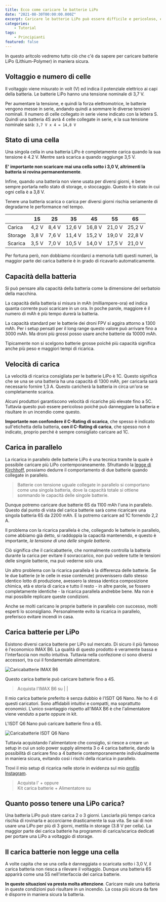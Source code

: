 ```yaml
---
title: Ecco come caricare le batterie LiPo
date: "2021-08-30T00:00:00.000Z"
excerpt: Caricare le batterie LiPo può essere difficile e pericoloso, ecco come caricarle in tutta sicurezza passo per passo.
categories:
    - Tutorial
tags: 
    - Principianti
featured: false
---
```


<style jsx>{`
    @media 
    only screen and (min-width: 980px) {
        td {
            width: 170px
        }
        td:nth-of-type(1){
            padding-right: 0;
            width: 175px;
        }
    }
    @media 
    only screen and (max-width: 760px),
    (min-device-width: 768px) and (max-device-width: 1024px)  {
        /*
        Label the data on mobile view
        
        */

        #voltage-table td:nth-of-type(2):before { content: "1S"; }
        #voltage-table td:nth-of-type(3):before { content: "2S"; }
        #voltage-table td:nth-of-type(4):before { content: "3S"; }
        #voltage-table td:nth-of-type(5):before { content: "4S"; }
        #voltage-table td:nth-of-type(6):before { content: "5S"; }
        #voltage-table td:nth-of-type(7):before { content: "6S"; }
    }
`}</style>




In questo aritcolo vedremo tutto ciò che c'è da sapere per caricare batterie LiPo (Lithium-Polymer) in maniera sicura.

## Voltaggio e numero di celle

Il voltaggio viene misurato in volt (V) ed indica il potenziale elettrico ai capi della batteria. Le batterie LiPo hanno una tensione nominale di 3,7 V.

Per aumentare la tensione, e quindi la forza elettromotrice, le batterie vengono messe in serie, andando quindi a sommare le diverse tensioni nominali. 
Il numero di celle collegato in serie viene indicato con la lettera S. Quindi una batteria 4S avrà 4 celle collegate in serie, e la sua tensione nominale sarà:  `3,7 V x 4 = 14,8 V`

## Stato di una cella

Una singola cella in una batteria LiPo è completamente carica quando la sua tensione è 4.2 V. Mentre sarà scarica a quando raggiunge 3,5 V. 

**E' importante non scaricare mai una cella sotto i 3,0 V, altrimenti la batteria si rovina permanentemente**. 

Infine, quando una batteria non viene usata per diversi giorni, è bene sempre portarla nello stato di storage, o stoccaggio. Questo è lo stato in cui ogni cella è a 3,8 V. 

Tenere una batteria scarica o carica per diversi giorni rischia seriamente di degradarne le performance nel tempo.

<div id="voltage-table">


|         | 1S    | 2S    | 3S     | 4S     | 5S     | 6S     |
|---------|-------|-------|--------|--------|--------|--------|
| Carica  | 4,2 V | 8,4 V | 12,6 V | 16,8 V | 21,0 V | 25,2 V |
| Storage | 3,8 V | 7,6 V | 11,4 V | 15,2 V | 19,0 V | 22,8 V |
| Scarica | 3,5 V | 7,0 V | 10,5 V | 14,0 V | 17,5 V | 21,0 V |

</div>

Per fortuna però, non dobbiamo ricordarci a memoria tutti questi numeri, la maggior parte dei carica batterie è in grado di ricavarlo automaticamente.

## Capacità della batteria

Si può pensare alla capacità della batteria come la dimensione del serbatoio della macchina.

La capacità della batteria si misura in mAh (milliampere-ora) ed indica quanta corrente puoi scaricare in un ora. In poche parole, maggiore è il numero di mAh è più tempo durerà la batteria.

La capacità standard per le batterie dei droni FPV si aggira attorno a 1300 mAh. Per i setup pensati per il long range questo valore può arrivare fino a 3000 mAh. Ma droni più grossi posso usare anche batterie da 10000 mAh.

Tipicamente non si scelgono batterie grosse poiché più capacità significa anche più peso e maggiori tempi di ricarica. 

## Velocità di carica

La velocità di ricarica consigliata per le batterie LiPo è 1C. Questo significa che se una se una batteria ha una capacità di 1300 mAh, per caricarla sarà necessario fornire 1,3 A. Questo caricherà la batteria in circa un'ora se completamente scarica. 

Alcuni produttori garantiscono velocità di ricariche più elevate fino a 5C. Tuttavia questo può essere pericoloso poiché può danneggiare la batteria e risultare in un incendio come questo.

<YouTubeEmbed link="https://youtu.be/fF9fhlr9S5s?t=31"/>

**Importante non confondere il C-Rating di scarica**, che spesso è indicato sull'etichetta della batteria, **con il C-Rating di carica**, che spesso non è indicato, proprio perché è sempre consigliato caricare ad 1C.

## Carica in parallelo

La ricarica in parallelo delle batterie LiPo è una tecnica tramite la quale è possibile caricare più LiPo contemporaneamente. Sfruttando la [legge di Kirchhoff](https://en.wikipedia.org/wiki/Kirchhoff%27s_circuit_laws), possiamo dedurre il comportamento di due batterie quando collegate in parallelo.

> Batterie con tensione uguale collegate in parallelo si comportano come una singola batteria, dove la capacità totale si ottiene sommando le capacità delle singole batterie.

Dunque potremo caricare due batterie 6S da 1100 mAh l'una in parallelo. Questo dal punto di vista del carica batterie sarà come ricaricare una singola batteria 6S da 2200 mAh. E la potremo caricare ad 1C fornendo 2,2 A.

Il problema con la ricarica parallela è che, collegando le batterie in parallelo, come abbiamo già detto, si raddoppia la capacità mantenendo, e questo è importante, *la tensione di una delle singole batterie*. 

Ciò significa che il caricabatterie, che normalmente controlla la batteria durante la carica per evitare il sovraccarico, non può vedere tutte le tensioni delle singole batterie, ma può vederne solo una.

Un altro problema con la ricarica parallela è la differenza delle batterie. Se le due batterie (e le celle in esse contenute) provenissero dallo stesso identico lotto di produzione, avessero la stessa identica composizione chimica, età e storia di carica e tutto il resto - in altre parole, se fossero completamente identiche - la ricarica parallela andrebbe bene. Ma non è mai possibile replicare queste condizioni. 

Anche se molti caricano le proprie batterie in parallelo con successo, molti esperti lo sconsigliano. Personalmente evito la ricarica in parallelo, preferisco evitare incendi in casa.

## Carica batterie per LiPo

Esistono diversi carica batterie per LiPo sul mercato. Di sicuro il più famoso è l'economico IMAX B6. La qualità di questo prodotto è veramente bassa e l'interfaccia non molto intuitiva. Tuttavia nella confezione ci sono diversi accessori, tra cui il fondamentale alimentatore. 

![Caricabatterie IMAX B6](/assets/caricare-batterie-lipo/imax-b6.jpeg)

Questo carica batterie può caricare batterie fino a 4S. 

> Acquista l'IMAX B6 su <AffiliateLink href="https://amzn.to/3BnLxnF" label="Amazon"/> | <AffiliateLink href="https://www.drone24hours.com/prodotto/caricabatteria-per-bilanciamento-della-batteria-lipo-imax-b6-80w-6a-con-adattatore-di-alimentazione/?D24H=lucapalonca" label="Drone24Hours"/> | <AffiliateLink href="https://www.banggood.com/custlink/3G3YeFgj2T" label="Banggood"/> 

Il mio carica batterie preferito è senza dubbio è l'ISDT Q6 Nano. Ne ho 4 di questi caricatori. Sono affidabili intuitivi e compatti, ma soprattutto economici. L'unico svantaggio rispetto all'IMAX B6 è che l'alimentatore viene venduto a parte oppure in kit. 

L'ISDT Q6 Nano può caricare batterie fino a 6S.

![Caricabatterie ISDT Q6 Nano](/assets/caricare-batterie-lipo/isdt.jpg)

Tuttavia acquistando l'alimentatore che consiglio, si riesce a creare un setup in cui un solo power supply alimenta 3 o 4 carica batterie, dando la possibilità di caricare fino a 4 batterie contemporanemente individualmente in maniera sicura, evitando così i rischi della ricarica in parallelo. 

Trovi il mio setup di ricarica nelle storie in evidenza sul mio [profilo Instagram](https://instagram.com/iamlucafpv). 

> Acquista l'<AffiliateLink href="https://www.banggood.com/custlink/DmmEetBofD" label="ISDT Q6 Nano"/> + <AffiliateLink href="https://www.banggood.com/custlink/vmDdetgauF" label="Alimentatore"/> oppure <br/> Kit carica batterie + Alimentatore su <AffiliateLink href="https://www.banggood.com/custlink/DDGYgH063g" label="Banggood"/>

## Quanto posso tenere una LiPo carica?

Una batteria LiPo può stare carica 2 o 3 giorni. Lasciarla più tempo carica rischia di rovinarla e accorciarne drasticamente la sua vita. Se sai di non usare una LiPo per più di 3 giorni, mettila in storage (3.8 V per cella). La maggior parte dei carica batterie ha programmi di carica/scarica dedicati per portare una LiPo a voltaggio di storage.

## Il carica batterie non legge una cella

A volte capita che se una cella è danneggiata o scaricata sotto i 3,0 V, il carica batteria non riesca a rilevare il voltaggio. Dunque una batteria 6S apparirà come una 5S nell'interfaccia del carica batterie.

**In queste situazioni va presta molta attenzione**. Caricare male una batteria in queste condizioni può risultare in un incendio. La cosa più sicura da fare è disporre in maniera sicura la batteria. 